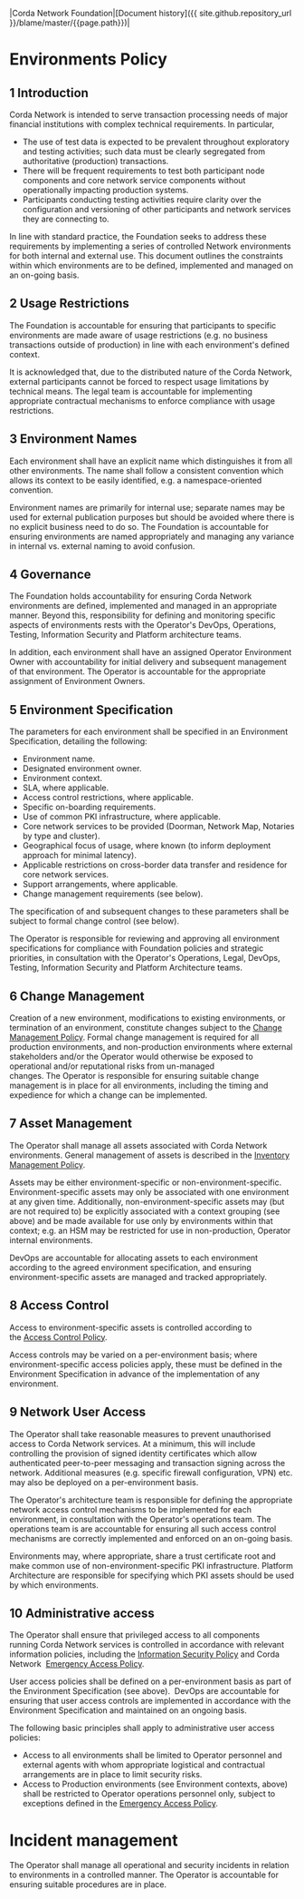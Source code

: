 |Corda Network Foundation|[Document history]({{ site.github.repository_url }}/blame/master/{{page.path}})|

Environments Policy
===================

1 Introduction
--------------
Corda Network is intended to serve transaction processing needs of major financial institutions with complex 
technical requirements. In particular,

*   The use of test data is expected to be prevalent throughout exploratory and testing activities; such data must be 
clearly segregated from authoritative (production) transactions.
*   There will be frequent requirements to test both participant node components and core network service components 
without operationally impacting production systems.
*   Participants conducting testing activities require clarity over the configuration and versioning of other 
participants and network services they are connecting to.

In line with standard practice, the Foundation seeks to address these requirements by implementing a series of 
controlled Network environments for both internal and external use. This document outlines the constraints within which 
environments are to be defined, implemented and managed on an on-going basis.

2 Usage Restrictions
--------------------
The Foundation is accountable for ensuring that participants to specific environments are 
made aware of usage restrictions (e.g. no business transactions outside of production) in line with each environment's 
defined context. 

It is acknowledged that, due to the distributed nature of the Corda Network, external participants cannot be forced to 
respect usage limitations by technical means. The legal team is accountable for implementing appropriate contractual 
mechanisms to enforce compliance with usage restrictions.

3 Environment Names
-------------------
Each environment shall have an explicit name which distinguishes it from all other environments. The name shall follow 
a consistent convention which allows its context to be easily identified, e.g. a namespace-oriented convention.

Environment names are primarily for internal use; separate names may be used for external publication purposes but 
should be avoided where there is no explicit business need to do so. The Foundation is accountable for ensuring 
environments are named appropriately and managing any variance in internal vs. external naming to avoid confusion.

4 Governance
------------
The Foundation holds accountability for ensuring Corda Network environments are defined, implemented and managed in an 
appropriate manner. Beyond this, responsibility for defining and monitoring specific aspects of environments rests with 
the Operator's DevOps, Operations, Testing, Information Security and Platform architecture teams. 

In addition, each environment shall have an assigned Operator Environment Owner with accountability for initial 
delivery and subsequent management of that environment. The Operator is accountable for the appropriate assignment of 
Environment Owners. 

5 Environment Specification
---------------------------
The parameters for each environment shall be specified in an Environment Specification, detailing the following:

*   Environment name.
*   Designated environment owner.
*   Environment context.
*   SLA, where applicable.
*   Access control restrictions, where applicable.
*   Specific on-boarding requirements.
*   Use of common PKI infrastructure, where applicable.
*   Core network services to be provided (Doorman, Network Map, Notaries by type and cluster).
*   Geographical focus of usage, where known (to inform deployment approach for minimal latency).
*   Applicable restrictions on cross-border data transfer and residence for core network services.
*   Support arrangements, where applicable.
*   Change management requirements (see below).

The specification of and subsequent changes to these parameters shall be subject to formal change control (see below).

The Operator is responsible for reviewing and approving all environment specifications for compliance with Foundation policies 
and strategic priorities, in consultation with the Operator's Operations, Legal, DevOps, Testing, Information Security 
and Platform Architecture teams.

6 Change Management
-------------------
Creation of a new environment, modifications to existing environments, or termination of an environment, constitute 
changes subject to the [Change Management Policy](change-management.md). Formal change management is required for all 
production environments, and non-production environments where external stakeholders and/or the Operator would 
otherwise be exposed to operational and/or reputational risks from un-managed changes. The Operator is responsible for 
ensuring suitable change management is in place for all environments, including the timing and expedience for which a 
change can be implemented.

7 Asset Management
------------------
The Operator shall manage all assets associated with Corda Network environments. General management of assets is 
described in the [Inventory Management Policy](inventory-management.md). 

Assets may be either environment-specific or non-environment-specific. Environment-specific assets may only be 
associated with one environment at any given time. Additionally, non-environment-specific assets may (but are not 
required to) be explicitly associated with a context grouping (see above) and be made available for use only by 
environments within that context; e.g. an HSM may be restricted for use in non-production, Operator internal environments.

DevOps are accountable for allocating assets to each environment according to the agreed environment specification, and 
ensuring environment-specific assets are managed and tracked appropriately.

8 Access Control
----------------
Access to environment-specific assets is controlled according to the [Access Control Policy](access-control.md).

Access controls may be varied on a per-environment basis; where environment-specific access policies apply, these must 
be defined in the Environment Specification in advance of the implementation of any environment.

9 Network User Access
---------------------
The Operator shall take reasonable measures to prevent unauthorised access to Corda Network services. At a minimum, this will 
include controlling the provision of signed identity certificates which allow authenticated peer-to-peer messaging and 
transaction signing across the network. Additional measures (e.g. specific firewall configuration, VPN) etc. may also 
be deployed on a per-environment basis. 

The Operator's architecture team is responsible for defining the appropriate network access control mechanisms to be implemented 
for each environment, in consultation with the Operator's operations team. The operations team is are accountable for 
ensuring all such access control mechanisms are correctly implemented and enforced on an on-going basis.

Environments may, where appropriate, share a trust certificate root and make common use of non-environment-specific PKI 
infrastructure. Platform Architecture are responsible for specifying which PKI assets should be used by which 
environments. 

10 Administrative access
------------------------

The Operator shall ensure that privileged access to all components running Corda Network services is controlled in 
accordance with relevant information policies, including the [Information Security Policy](security.md) and Corda Network 
[Emergency Access Policy](emergency-access.md).

User access policies shall be defined on a per-environment basis as part of the Environment Specification (see above). 
DevOps are accountable for ensuring that user access controls are implemented in accordance with the Environment 
Specification and maintained on an ongoing basis.

The following basic principles shall apply to administrative user access policies:

*   Access to all environments shall be limited to Operator personnel and external agents with whom appropriate logistical 
and contractual arrangements are in place to limit security risks.
*   Access to Production environments (see Environment contexts, above) shall be restricted to Operator operations 
personnel only, subject to exceptions defined in the [Emergency Access Policy](emergency-access.md).

Incident management
===================

The Operator shall manage all operational and security incidents in relation to environments in a controlled manner. 
The Operator is accountable for ensuring suitable procedures are in place.